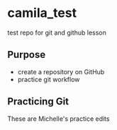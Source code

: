 # camila_test
test repo for git and github lesson

## Purpose
- create a repository on GitHub
- practice git workflow

## Practicing Git 
These are Michelle's practice edits 

